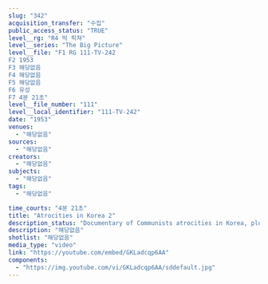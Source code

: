 ```yaml
---
slug: "342"
acquisition_transfer: "수집"
public_access_status: "TRUE"
level__rg: "R4 빅 픽쳐"
level__series: "The Big Picture"
level__file: "F1 RG 111-TV-242
F2 1953
F3 해당없음
F4 해당없음
F5 해당없음
F6 유성
F7 4분 21초"
level__file_number: "111"
level__local_identifier: "111-TV-242"
date: "1953"
venues: 
  - "해당없음"
sources: 
  - "해당없음"
creators: 
  - "해당없음"
subjects: 
  - "해당없음"
tags: 
  - "해당없음"

time_courts: "4분 21초"
title: "Atrocities in Korea 2"
description_status: "Documentary of Communists atrocities in Korea, plus interviews with returned POWs."
description: "해당없음"
shotlist: "해당없음"
media_type: "video"
link: "https://youtube.com/embed/GKLadcqp6AA"
components: 
  - "https://img.youtube.com/vi/GKLadcqp6AA/sddefault.jpg"
---
```

